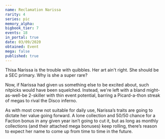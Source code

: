 ```yaml
---
name: Reclamation Narissa
rarity: 4
series: pic
memory_alpha:
bigbook_tier: 7
events: 18
in_portal: true
date: 03/09/2020
obtained: Event
mega: false
published: true
---
```


Thisa Narissa is the trouble with quibbles. Her art ain't right. She should be a SEC primary. Why is she a super rare?

Now, if Narissa had given us something else to be excited about, such nitpicks would have been squelched. Instead, we're left with a bland might-as-well-be 2-skiller with thin event potential, barring a Picard-a-thon streak of megas to rival the Disco inferno.

As with most crew not suitable for daily use, Narissa’s traits are going to dictate her value going forward. A lone collection and 50/50 chance for a Faction bonus in any given year isn’t going to cut it, but as long as monthly collections (and their attached mega bonuses) keep rolling, there’s reason to expect her name to come up from time to time in the future.
